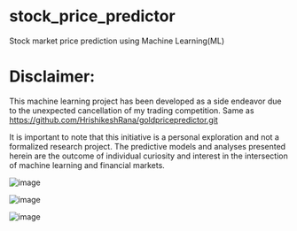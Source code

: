 # stock_price_predictor
Stock market price prediction using Machine Learning(ML)

# Disclaimer:
This machine learning project has been developed as a side endeavor due to the unexpected cancellation of my trading competition. Same as https://github.com/HrishikeshRana/goldpricepredictor.git

It is important to note that this initiative is a personal exploration and not a formalized research project. The predictive models and analyses presented herein are the outcome of individual curiosity and interest in the intersection of machine learning and financial markets.

![image](https://github.com/HrishikeshRana/stock_price_predictor/assets/86291466/75923cf5-bb23-43a0-91fc-a6abbea8d843)


![image](https://github.com/HrishikeshRana/stock_price_predictor/assets/86291466/2b5fa395-08f5-4c51-bcaa-cb385cf12226)


![image](https://github.com/HrishikeshRana/stock_price_predictor/assets/86291466/46a5e700-296e-4e29-aee2-9a82def1af65)
